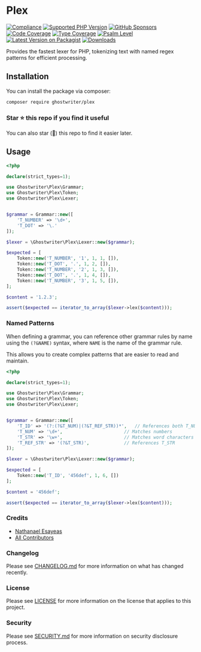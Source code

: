 # Plex

[![Compliance](https://github.com/ghostwriter/plex/actions/workflows/compliance.yml/badge.svg)](https://github.com/ghostwriter/plex/actions/workflows/compliance.yml)
[![Supported PHP Version](https://badgen.net/packagist/php/ghostwriter/plex?color=8892bf)](https://www.php.net/supported-versions)
[![GitHub Sponsors](https://img.shields.io/github/sponsors/ghostwriter?label=Sponsor+@ghostwriter/plex&logo=GitHub+Sponsors)](https://github.com/sponsors/ghostwriter)
[![Code Coverage](https://codecov.io/gh/ghostwriter/plex/branch/main/graph/badge.svg)](https://codecov.io/gh/ghostwriter/plex)
[![Type Coverage](https://shepherd.dev/github/ghostwriter/plex/coverage.svg)](https://shepherd.dev/github/ghostwriter/plex)
[![Psalm Level](https://shepherd.dev/github/ghostwriter/plex/level.svg)](https://psalm.dev/docs/running_psalm/error_levels)
[![Latest Version on Packagist](https://badgen.net/packagist/v/ghostwriter/plex)](https://packagist.org/packages/ghostwriter/plex)
[![Downloads](https://badgen.net/packagist/dt/ghostwriter/plex?color=blue)](https://packagist.org/packages/ghostwriter/plex)

Provides the fastest lexer for PHP, tokenizing text with named regex patterns for efficient processing.

## Installation

You can install the package via composer:

``` bash
composer require ghostwriter/plex
```

### Star ⭐️ this repo if you find it useful

You can also star (🌟) this repo to find it easier later.

## Usage

```php
<?php

declare(strict_types=1);

use Ghostwriter\Plex\Grammar;
use Ghostwriter\Plex\Token;
use Ghostwriter\Plex\Lexer;


$grammar = Grammar::new([
    'T_NUMBER' => '\d+',
    'T_DOT' => '\.'
]);

$lexer = \Ghostwriter\Plex\Lexer::new($grammar);

$expected = [
    Token::new('T_NUMBER', '1', 1, 1, []),
    Token::new('T_DOT', '.', 1, 2, []),
    Token::new('T_NUMBER', '2', 1, 3, []),
    Token::new('T_DOT', '.', 1, 4, []),
    Token::new('T_NUMBER', '3', 1, 5, []),
];

$content = '1.2.3';

assert($expected == iterator_to_array($lexer->lex($content)));
```

### Named Patterns

When defining a grammar, you can reference other grammar rules by name using the `(?&NAME)` syntax, where `NAME` is the name of the grammar rule.

This allows you to create complex patterns that are easier to read and maintain.

``` php
<?php

declare(strict_types=1);

use Ghostwriter\Plex\Grammar;
use Ghostwriter\Plex\Token;
use Ghostwriter\Plex\Lexer;


$grammar = Grammar::new([
    'T_ID' => '(?:(?&T_NUM)|(?&T_REF_STR))*',   // References both T_NUM and T_REF_STR (which references T_STR)
    'T_NUM' => '\d+',                       // Matches numbers
    'T_STR' => '\w+',                       // Matches word characters
    'T_REF_STR' => '(?&T_STR)',             // References T_STR
]);

$lexer = \Ghostwriter\Plex\Lexer::new($grammar);

$expected = [
    Token::new('T_ID', '456def', 1, 6, [])
];

$content = '456def';

assert($expected == iterator_to_array($lexer->lex($content)));
```

### Credits

- [Nathanael Esayeas](https://github.com/ghostwriter)
- [All Contributors](https://github.com/ghostwriter/plex/contributors)

### Changelog

Please see [CHANGELOG.md](./CHANGELOG.md) for more information on what has changed recently.

### License

Please see [LICENSE](./LICENSE) for more information on the license that applies to this project.

### Security

Please see [SECURITY.md](./SECURITY.md) for more information on security disclosure process.
